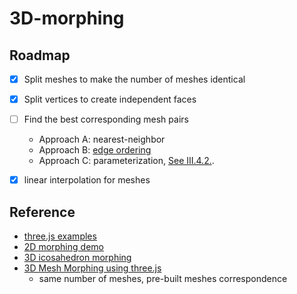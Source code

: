 # 3D-morphing

## Roadmap

- [X] Split meshes to make the number of meshes identical
- [X] Split vertices to create independent faces
- [ ] Find the best corresponding mesh pairs
  - Approach A: nearest-neighbor
  - Approach B: [edge ordering](http://web.mit.edu/manoli/morph/www/morph.html#algo)
  - Approach C: parameterization, [See III.4.2.](https://tel.archives-ouvertes.fr/tel-00836048/file/ThA_se_MocanuBogdan.pdf).

- [X] linear interpolation for meshes

## Reference

- [three.js examples](https://stemkoski.github.io/Three.js/)
- [2D morphing demo](https://codepen.io/Sphinxxxx/pen/pZQRGB)
- [3D icosahedron morphing](https://codepen.io/rachsmith/post/beginning-with-3d-webgl-pt-4-animation)
- [3D Mesh Morphing using three.js](https://games.clarklavery.com/meshMorpher/index.html)
  - same number of meshes, pre-built meshes correspondence
